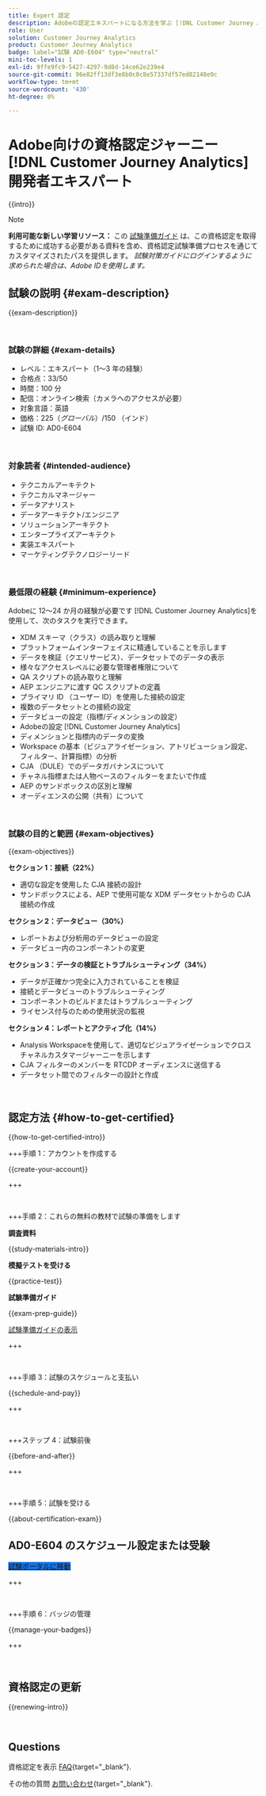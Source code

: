 ```yaml
---
title: Expert 認定
description: Adobeの認定エキスパートになる方法を学ぶ [!DNL Customer Journey Analytics]
role: User
solution: Customer Journey Analytics
product: Customer Journey Analytics
badge: label="試験 AD0-E604" type="neutral"
mini-toc-levels: 1
exl-id: 9ffe9fc9-5427-4297-9d8d-14ce62e239e4
source-git-commit: 96e82ff13df3e8b0c0c8e57337df57ed82148e9c
workflow-type: tm+mt
source-wordcount: '430'
ht-degree: 0%

---
```


# Adobe向けの資格認定ジャーニー [!DNL Customer Journey Analytics] 開発者エキスパート

{{intro}}

>[!NOTE]
>
>**利用可能な新しい学習リソース：** この [試験準備ガイド](https://app.rockinfo.com/courses/132) は、この資格認定を取得するために成功する必要がある資料を含め、資格認定試験準備プロセスを通じてカスタマイズされたパスを提供します。 _試験対策ガイドにログインするように求められた場合は、Adobe IDを使用します。_

## 試験の説明 {#exam-description}

{{exam-description}}

<br>

### 試験の詳細 {#exam-details}

* レベル：エキスパート（1～3 年の経験）
* 合格点：33/50
* 時間：100 分
* 配信：オンライン検索（カメラへのアクセスが必要）
* 対象言語：英語
* 価格：$225 （グローバル）/$150 （インド）
* 試験 ID: AD0-E604

<br>

### 対象読者 {#intended-audience}

* テクニカルアーキテクト
* テクニカルマネージャー
* データアナリスト
* データアーキテクト/エンジニア
* ソリューションアーキテクト
* エンタープライズアーキテクト
* 実装エキスパート
* マーケティングテクノロジーリード

<br>

### 最低限の経験 {#minimum-experience}

Adobeに 12～24 か月の経験が必要です [!DNL Customer Journey Analytics]を使用して、次のタスクを実行できます。

* XDM スキーマ（クラス）の読み取りと理解
* プラットフォームインターフェイスに精通していることを示します
* データを検証（クエリサービス）、データセットでのデータの表示
* 様々なアクセスレベルに必要な管理者権限について
* QA スクリプトの読み取りと理解
* AEP エンジニアに渡す QC スクリプトの定義
* プライマリ ID （ユーザー ID）を使用した接続の設定
* 複数のデータセットとの接続の設定
* データビューの設定（指標/ディメンションの設定）
* Adobeの設定 [!DNL Customer Journey Analytics]
* ディメンションと指標内のデータの変換
* Workspace の基本（ビジュアライゼーション、アトリビューション設定、フィルター、計算指標）の分析
* CJA （DULE）でのデータガバナンスについて
* チャネル指標または人物ベースのフィルターをまたいで作成
* AEP のサンドボックスの区別と理解
* オーディエンスの公開（共有）について

<br>

### 試験の目的と範囲 {#exam-objectives}

{{exam-objectives}}

**セクション 1：接続（22%）**

* 適切な設定を使用した CJA 接続の設計
* サンドボックスによる、AEP で使用可能な XDM データセットからの CJA 接続の作成

**セクション 2：データビュー（30%）**

* レポートおよび分析用のデータビューの設定
* データビュー内のコンポーネントの変更

**セクション 3：データの検証とトラブルシューティング（34%）**

* データが正確かつ完全に入力されていることを検証
* 接続とデータビューのトラブルシューティング
* コンポーネントのビルドまたはトラブルシューティング
* ライセンス付与のための使用状況の監視

**セクション 4：レポートとアクティブ化（14%）**

* Analysis Workspaceを使用して、適切なビジュアライゼーションでクロスチャネルカスタマージャーニーを示します
* CJA フィルターのメンバーを RTCDP オーディエンスに送信する
* データセット間でのフィルターの設計と作成

<br>

## 認定方法 {#how-to-get-certified}

{{how-to-get-certified-intro}}

+++手順 1：アカウントを作成する

{{create-your-account}}

+++

<br>

+++手順 2：これらの無料の教材で試験の準備をします

**調査資料**

{{study-materials-intro}}

**模擬テストを受ける**

{{practice-test}}

**試験準備ガイド**

{{exam-prep-guide}}

[試験準備ガイドの表示](https://app.rockinfo.com/courses/132)

+++

<br>

+++手順 3：試験のスケジュールと支払い

{{schedule-and-pay}}

+++

<br>

+++ステップ 4：試験前後

{{before-and-after}}

+++

<br>

+++手順 5：試験を受ける

{{about-certification-exam}}

## AD0-E604 のスケジュール設定または受験

<a href="https://www.certmetrics.com/adobe/candidate/examity_sso.aspx?eid=AD0-E604" target="_blank" class="spectrum-Button spectrum-Button--fill spectrum-Button--accent spectrum-Button--sizeM is-margin-bottom-big-big at-element-click-tracking" style="background-color:#1473E6">

<span class="spectrum-Button-label has-no-wrap">
   試験ポータルに移動
</span>
</a>

+++

<br>

+++手順 6：バッジの管理

{{manage-your-badges}}

+++

<br>

## 資格認定の更新

{{renewing-intro}}

<br>

## Questions

資格認定を表示 [FAQ](https://experienceleague.adobe.com/docs/certification/certification/faq.html){target="_blank"}.

その他の質問 [お問い合わせ](mailto:certif@adobe.com){target="_blank"}.
